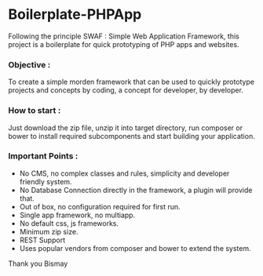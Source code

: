 # Boilerplate-PHPApp

Following the principle SWAF : Simple Web Application Framework, this project is a boilerplate for quick prototyping of PHP apps and websites.

### Objective : 
To create a simple morden framework that can be used to quickly prototype projects and concepts by coding, a concept for developer, by developer.

### How to start :
Just download the zip file, unzip it into target directory, run composer or bower to install required subcomponents and start building your application.

### Important Points : 
- No CMS, no complex classes and rules, simplicity and developer friendly system.
- No Database Connection directly in the framework, a plugin will provide that.
- Out of box, no configuration required for first run.
- Single app framework, no multiapp.
- No default css, js frameworks.
- Minimum zip size.
- REST Support
- Uses popular vendors from composer and bower to extend the system.


Thank you
Bismay
